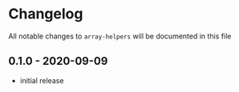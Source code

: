 # Changelog

All notable changes to `array-helpers` will be documented in this file

## 0.1.0 - 2020-09-09
- initial release

